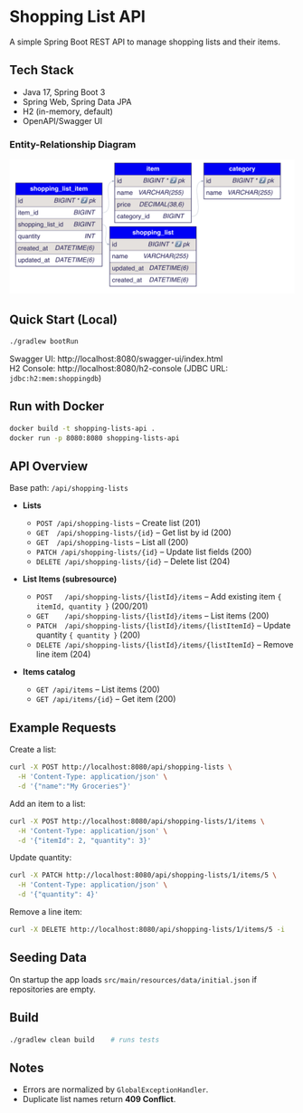 # Shopping List API

A simple Spring Boot REST API to manage shopping lists and their items.

## Tech Stack
- Java 17, Spring Boot 3
- Spring Web, Spring Data JPA
- H2 (in-memory, default)
- OpenAPI/Swagger UI

### Entity-Relationship Diagram
![DB Model](docs/shoppinglist_db_model.png)

## Quick Start (Local)
```bash
./gradlew bootRun
```
Swagger UI: http://localhost:8080/swagger-ui/index.html  
H2 Console: http://localhost:8080/h2-console (JDBC URL: `jdbc:h2:mem:shoppingdb`)

## Run with Docker
```bash
docker build -t shopping-lists-api .
docker run -p 8080:8080 shopping-lists-api
```

## API Overview
Base path: `/api/shopping-lists`

- **Lists**
  - `POST /api/shopping-lists` – Create list (201)
  - `GET  /api/shopping-lists/{id}` – Get list by id (200)
  - `GET  /api/shopping-lists` – List all (200)
  - `PATCH /api/shopping-lists/{id}` – Update list fields (200)
  - `DELETE /api/shopping-lists/{id}` – Delete list (204)

- **List Items (subresource)**
  - `POST   /api/shopping-lists/{listId}/items` – Add existing item `{ itemId, quantity }` (200/201)
  - `GET    /api/shopping-lists/{listId}/items` – List items (200)
  - `PATCH  /api/shopping-lists/{listId}/items/{listItemId}` – Update quantity `{ quantity }` (200)
  - `DELETE /api/shopping-lists/{listId}/items/{listItemId}` – Remove line item (204)

- **Items catalog**
  - `GET /api/items` – List items (200)
  - `GET /api/items/{id}` – Get item (200)

## Example Requests
Create a list:
```bash
curl -X POST http://localhost:8080/api/shopping-lists \
  -H 'Content-Type: application/json' \
  -d '{"name":"My Groceries"}'
```
Add an item to a list:
```bash
curl -X POST http://localhost:8080/api/shopping-lists/1/items \
  -H 'Content-Type: application/json' \
  -d '{"itemId": 2, "quantity": 3}'
```
Update quantity:
```bash
curl -X PATCH http://localhost:8080/api/shopping-lists/1/items/5 \
  -H 'Content-Type: application/json' \
  -d '{"quantity": 4}'
```
Remove a line item:
```bash
curl -X DELETE http://localhost:8080/api/shopping-lists/1/items/5 -i
```

## Seeding Data
On startup the app loads `src/main/resources/data/initial.json` if repositories are empty.

## Build
```bash
./gradlew clean build    # runs tests
```

## Notes
- Errors are normalized by `GlobalExceptionHandler`.
- Duplicate list names return **409 Conflict**.